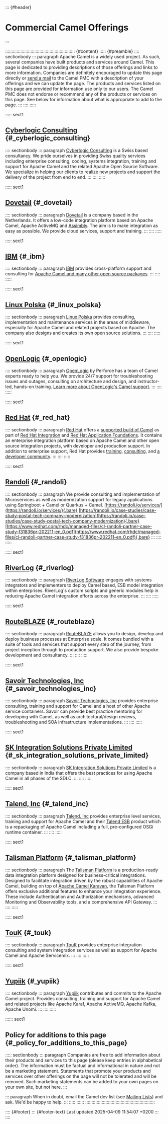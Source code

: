 ::: {#header}
# Commercial Camel Offerings
:::

::::::::::::::::::::::::::::::::::::::::::::::::::::::: {#content}
::::: {#preamble}
:::: sectionbody
::: paragraph
Apache Camel is a widely used project. As such, several companies have
built products and services around Camel. This page is dedicated to
providing descriptions of those offerings and links to more information.
Companies are definitely encouraged to update this page directly or
[send a mail](/community/mailing-list/) to the Camel PMC with a
description of your offerings and we can update the page. The products
and services listed on this page are provided for information use only
to our users. The Camel PMC does not endorse or recommend any of the
products or services on this page. See below for information about what
is appropriate to add to the page.
:::
::::
:::::

::::: sect1
## [Cyberlogic Consulting](http://www.cyberlogic.ch) {#_cyberlogic_consulting}

:::: sectionbody
::: paragraph
[Cyberlogic Consulting](http://www.cyberlogic.ch) is a Swiss based
consultancy. We pride ourselves in providing Swiss quality services
including enterprise consulting, coding, systems integration, training
and support for Apache Camel and the related Apache Open Source
Software. We specialize in helping our clients to realize new projects
and support the delivery of the project from end to end.
:::
::::
:::::

::::: sect1
## [Dovetail](https://integrationmadeeasy.com) {#_dovetail}

:::: sectionbody
::: paragraph
[Dovetail](https://integrationmadeeasy.com) is a company based in the
Netherlands. It offers a low-code integration platform based on Apache
Camel, Apache ActiveMQ and [Assimbly](https://assimbly.org). The aim is
to make integration as easy as possible. We provide cloud services,
support and training.
:::
::::
:::::

::::: sect1
## [IBM](http://ibm.biz/OSSupport) {#_ibm}

:::: sectionbody
::: paragraph
[IBM](http://ibm.biz/OSSupport) provides cross-platform support and
consulting for [Apache Camel and many other open source
packages](https://www.ibm.com/downloads/cas/KOAB4E9V).
:::
::::
:::::

::::: sect1
## [Linux Polska](https://linuxpolska.com/) {#_linux_polska}

:::: sectionbody
::: paragraph
[Linux Polska](https://linuxpolska.com/) provides consulting,
implementation and maintenance services in the areas of middleware,
especially for Apache Camel and related projects based on Apache. The
company also designs and creates its own open source solutions.
:::
::::
:::::

::::: sect1
## [OpenLogic](http://www.openlogic.com/) {#_openlogic}

:::: sectionbody
::: paragraph
[OpenLogic](http://www.openlogic.com/) by Perforce has a team of Camel
experts ready to help you. We provide 24/7 support for troubleshooting
issues and outages, consulting on architecture and design, and
instructor-led, hands-on training. [Learn more about OpenLogic's Camel
support](https://www.openlogic.com/solutions/support-activemq-apache-camel-kafka#apache-camel).
:::
::::
:::::

::::: sect1
## [Red Hat](https://www.redhat.com) {#_red_hat}

:::: sectionbody
::: paragraph
[Red Hat](https://www.redhat.com) offers a [supported build of
Camel](https://developers.redhat.com/products/redhat-build-of-camel/overview)
as part of [Red Hat
Integration](https://www.redhat.com/en/products/integration) and [Red
Hat Application
Foundations](https://www.redhat.com/en/products/application-foundations).
It contains an enterprise integration platform based on Apache Camel and
other open source integration projects, with developer and production
support. In addition to enterprise support, Red Hat provides
[training](https://www.redhat.com/en/training/skills-path-finder/red-hat-certified-specialist-camel-development),
[consulting](https://www.redhat.com/en/services/consulting), and [a
developer
community](https://developers.redhat.com/products/redhat-build-of-camel/overview).
:::
::::
:::::

::::: sect1
## [Randoli](https://www.randoli.io) {#_randoli}

:::: sectionbody
::: paragraph
We provide consulting and implementation of Microservices as well as
modernization support for legacy applications using Springboot + Camel
or Quarkus + Camel.
[https://randoli.io/services/](https://randoli.io/services/){.bare}
[https://randoli.io/case-studies/case-study-postal-tech-company-modernization](https://randoli.io/case-studies/case-study-postal-tech-company-modernization){.bare}
[https://www.redhat.com/rhdc/managed-files/cl-randoli-partner-case-study-f31836pr-202211-en_0.pdf](https://www.redhat.com/rhdc/managed-files/cl-randoli-partner-case-study-f31836pr-202211-en_0.pdf){.bare}
:::
::::
:::::

::::: sect1
## [RiverLog](https://riverlog.com/systemintegration/esb-model-and-camel-based-systems-integration) {#_riverlog}

:::: sectionbody
::: paragraph
[RiverLog Software](https://www.riverlog.com) engages with systems
integrators and implementers to deploy Camel based, ESB model
integration within enterprises. RiverLog's custom scripts and generic
modules help in reducing Apache Camel integration efforts across the
enterprise.
:::
::::
:::::

::::: sect1
## [RouteBLAZE](https://www.routeblaze.io) {#_routeblaze}

:::: sectionbody
::: paragraph
[RouteBLAZE](https://www.routeblaze.io) allows you to design, develop
and deploy business processes at Enterprise scale. It comes bundled with
a suite of tools and services that support every step of the journey,
from project inception through to production support. We also provide
bespoke development and consultancy.
:::
::::
:::::

::::: sect1
## [Savoir Technologies, Inc](http://www.savoirtech.com) {#_savoir_technologies_inc}

:::: sectionbody
::: paragraph
[Savoir Technologies, Inc](http://www.savoirtech.com) provides
enterprise consulting, training and support for Camel and a host of
other Apache service containers. Savoir can provide best practice
mentoring for developing with Camel, as well as architectural/design
reviews, troubleshooting and SOA infrastructure implementations.
:::
::::
:::::

::::: sect1
## [SK Integration Solutions Private Limited](https://skintegrationsolutions.com) {#_sk_integration_solutions_private_limited}

:::: sectionbody
::: paragraph
[SK Integration Solutions Private
Limited](https://skintegrationsolutions.com) is a company based in India
that offers the best practices for using Apache Camel in all phases of
the SDLC.
:::
::::
:::::

::::: sect1
## [Talend, Inc](http://www.talend.com) {#_talend_inc}

:::: sectionbody
::: paragraph
[Talend, Inc](http://www.talend.com) provides enterprise level services,
training and support for Apache Camel and their [Talend
ESB](http://www.talend.com/products/esb-standard-edition.php) product
which is a repackaging of Apache Camel including a full, pre-configured
OSGi runtime container.
:::
::::
:::::

::::: sect1
## [Talisman Platform](https://talismanplatform.com) {#_talisman_platform}

:::: sectionbody
::: paragraph
The [Talisman Platform](https://talismanplatform.com) is a
production-ready data integration platform designed for
business-critical integrations. Designed to facilitate integration
driven by the robust capabilities of Apache Camel, building on top of
[Apache Camel Karavan](https://github.com/apache/camel-karavan), the
Talisman Platform offers exclusive additional features to enhance your
integration experience. These include Authentication and Authorization
mechanisms, advanced Monitoring and Observability tools, and a
comprehensive API Gateway.
:::
::::
:::::

::::: sect1
## [TouK](http://touk.pl) {#_touk}

:::: sectionbody
::: paragraph
[TouK](http://touk.pl) provides enterprise integration consulting and
system integration services as well as support for Apache Camel and
Apache Servicemix.
:::
::::
:::::

::::: sect1
## [Yupiik](https://www.yupiik.com) {#_yupiik}

:::: sectionbody
::: paragraph
[Yupiik](https://www.yupiik.com) contributes and commits to the Apache
Camel project. Provides consulting, training and support for Apache
Camel and related projects like Apache Karaf, Apache ActiveMQ, Apache
Kafka, Apache Unomi.
:::
::::
:::::

:::::: sect1
## Policy for additions to this page {#_policy_for_additions_to_this_page}

::::: sectionbody
::: paragraph
Companies are free to add information about their products and services
to this page (please keep entries in alphabetical order). The
information must be factual and informational in nature and not be a
marketing statement. Statements that promote your products and services
over other offerings on the page will not be tolerated and will be
removed. Such marketing statements can be added to your own pages on
your own site, but not here.
:::

::: paragraph
When in doubt, email the Camel dev list (see [Mailing
Lists](/community/mailing-list/)) and ask. We'd be happy to help.
:::
:::::
::::::
:::::::::::::::::::::::::::::::::::::::::::::::::::::::

:::: {#footer}
::: {#footer-text}
Last updated 2025-04-09 11:54:07 +0200
:::
::::
